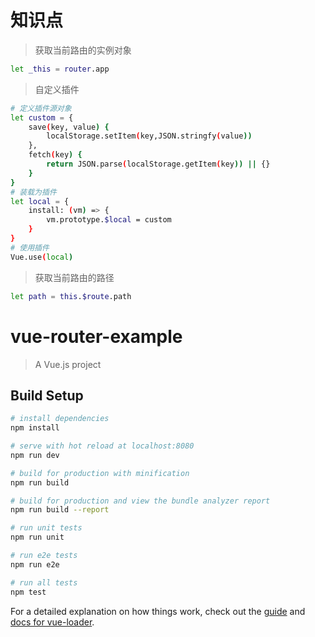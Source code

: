 # 知识点
> 获取当前路由的实例对象
``` bash
let _this = router.app
```
> 自定义插件
``` bash
# 定义插件源对象
let custom = {
    save(key, value) {
        localStorage.setItem(key,JSON.stringfy(value))
    },
    fetch(key) {
        return JSON.parse(localStorage.getItem(key)) || {}
    }
}
# 装载为插件
let local = {
    install: (vm) => {
        vm.prototype.$local = custom
    }
}
# 使用插件
Vue.use(local)
```
> 获取当前路由的路径
``` bash
let path = this.$route.path 
```

# vue-router-example

> A Vue.js project

## Build Setup

``` bash
# install dependencies
npm install

# serve with hot reload at localhost:8080
npm run dev

# build for production with minification
npm run build

# build for production and view the bundle analyzer report
npm run build --report

# run unit tests
npm run unit

# run e2e tests
npm run e2e

# run all tests
npm test
```

For a detailed explanation on how things work, check out the [guide](http://vuejs-templates.github.io/webpack/) and [docs for vue-loader](http://vuejs.github.io/vue-loader).
